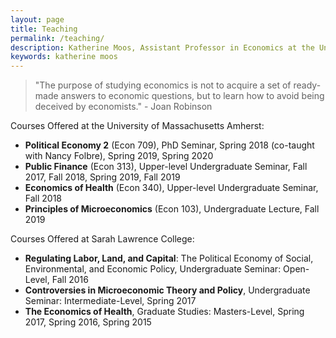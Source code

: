```yaml
---
layout: page
title: Teaching
permalink: /teaching/
description: Katherine Moos, Assistant Professor in Economics at the University of Massachusetts Amherst
keywords: katherine moos
---
```


> "The purpose of studying economics is not to acquire a set of ready-made answers to economic questions, but to learn how to avoid being deceived by economists." - Joan Robinson

Courses Offered at the University of Massachusetts Amherst:

- **Political Economy 2** (Econ 709), PhD Seminar, Spring 2018 (co-taught with Nancy Folbre), Spring 2019, Spring 2020
- **Public Finance** (Econ 313), Upper-level Undergraduate Seminar, Fall 2017, Fall 2018, Spring 2019, Fall 2019
- **Economics of Health** (Econ 340), Upper-level Undergraduate Seminar, Fall 2018
- **Principles of Microeconomics** (Econ 103), Undergraduate Lecture, Fall 2019

Courses Offered at Sarah Lawrence College:

- **Regulating Labor, Land, and Capital**: The Political Economy of Social, Environmental, and Economic Policy, Undergraduate Seminar: Open-Level, Fall 2016
- **Controversies in Microeconomic Theory and Policy**, Undergraduate Seminar: Intermediate-Level, Spring 2017
- **The Economics of Health**, Graduate Studies: Masters-Level, Spring 2017, Spring 2016, Spring 2015


